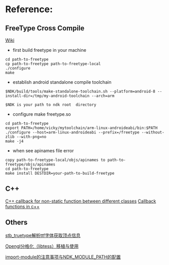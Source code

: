 Reference:
===============================

## FreeType Cross Compile ##

[Wiki](http://en.wikibooks.org/wiki/OpenGL_Programming/Installation/Android_NDK#FreeType)

* first build freetype in your machine
```
cd path-to-freetype
cp path-to-freetype path-to-freetype-local
./configure
make
```

* establish android standalone compile toolchain
```
$NDK/build/tools/make-standalone-toolchain.sh --platform=android-8 --install-dir=/tmp/my-android-toolchain --arch=arm

$NDK is your path to ndk root  directory
```

* configure make freetype.so
```
cd path-to-freetype
export PATH=/home/vicky/mytoolchain/arm-linux-androideabi/bin:$PATH
./configure --host=arm-linux-androideabi --prefix=/freetype --without-zlib --with-png=no
make -j4
```

* when see apinames file error
```
copy path-to-freetype-local/objs/apinames to path-to-freetype/objs/apinames
cd path-to-freetype
make install DESTDIR=your-path-to-build-freetype
```

## C++ ##
[C++ callback for non-static function between different classes](http://stackoverflow.com/questions/11522422/c-callback-for-non-static-function-between-different-classes?rq=1)
[Callback functions in c++](http://stackoverflow.com/questions/2298242/callback-functions-in-c)

## Others ##
[stb_truetype解析ttf字体获取顶点信息](http://blog.csdn.net/wind_hzx/article/details/11830645)

[Opengl分格化（libtess）移植与使用](http://blog.csdn.net/wind_hzx/article/details/11830425)

[import-module的注意事项与NDK_MODULE_PATH的配置](http://blog.sina.com.cn/s/blog_4057ab62010197z8.html)